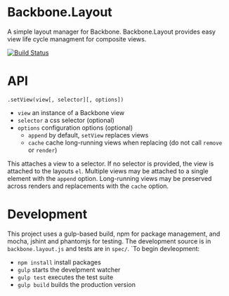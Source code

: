 Backbone.Layout
===============

A simple layout manager for Backbone.  Backbone.Layout provides easy view life cycle managment for composite views.

[![Build Status](https://travis-ci.org/HumbleSoftware/backbone-layout.svg?branch=master)](https://github.com/HumbleSoftware/backbone-layout)

# API

`.setView(view[, selector][, options])`
* `view` an instance of a Backbone view
* `selector` a css selector (optional)
* `options` configuration options (optional)
  * `append` by default, `setView` replaces views
  * `cache` cache long-running views when replacing (do not call `remove` or `render`)

This attaches a view to a selector.  If no selector is provided, the view is attached to the layouts `el`.  Multiple views may be attached to a single element with the `append` option.  Long-running views may be preserved across renders and replacements with the `cache` option.

# Development

This project uses a gulp-based build, npm for package management, and mocha, jshint and phantomjs for testing.  The development source is in `backbone.layout.js` and tests are in `spec/`.  `To begin devleopment:

* `npm install` install packages
* `gulp` starts the develpment watcher
* `gulp test` executes the test suite
* `gulp build` builds the production version

